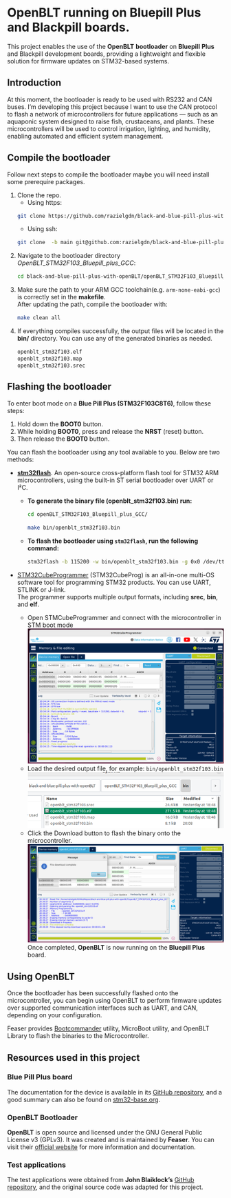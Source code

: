 # OpenBLT running on Bluepill Plus and Blackpill boards.
This project enables the use of the **OpenBLT** **bootloader** on **Bluepill** **Plus** and Blackpill development boards, providing a lightweight and flexible solution for firmware updates on STM32-based systems.    

## Introduction
At this moment, the bootloader is ready to be used with RS232 and CAN buses.
I’m developing this project because I want to use the CAN protocol to flash a network of microcontrollers for future applications — such as an aquaponic system designed to raise fish, crustaceans, and plants. These microcontrollers will be used to control irrigation, lighting, and humidity, enabling automated and efficient system management.

## Compile the bootloader
Follow next steps to compile the bootloader maybe you will need install some prerequire packages.    
1. Clone the repo. 
   - Using https:    
   ```bash  
   git clone https://github.com/razielgdn/black-and-blue-pill-plus-with-openBLT.git -b main
   ```      
   - Using ssh:    
   ```bash   
   git clone  -b main git@github.com:razielgdn/black-and-blue-pill-plus-with-openBLT.git
   ```   
2. Navigate to the bootloader directory *OpenBLT_STM32F103_Bluepill_plus_GCC*:    
   ```bash  
   cd black-and-blue-pill-plus-with-openBLT/openBLT_STM32F103_Bluepill_plus_GCC
   ``` 
3. Make sure the path to your ARM GCC toolchain(e.g. `arm-none-eabi-gcc`) is correctly set in the **makefile**.   
After updating the path, compile the bootloader with:         
   ```bash 
   make clean all
   ``` 
4. If everything compiles successfully, the output files will be located in the **bin/** directory. You can use any of the generated binaries as needed.
   ```
   openblt_stm32f103.elf
   openblt_stm32f103.map
   openblt_stm32f103.srec
   ```

## Flashing the bootloader
To enter boot mode on a **Blue Pill Plus (STM32F103C8T6)**, follow these steps:
   1. Hold down the **BOOT0** button.
   2. While holding **BOOT0**, press and release the **NRST** (reset) button.
   3. Then release the **BOOT0** button.

You can flash the bootloader using any tool available to you. Below are two  methods:
   - [**stm32flash**](https://sourceforge.net/p/stm32flash/wiki/Home/). An open-source cross-platform flash tool for STM32 ARM microcontrollers, using the built-in ST serial bootloader over UART or I²C.     
     - **To generate the binary file (openblt_stm32f103.bin) run:**   
       ```bash
       cd openBLT_STM32F103_Bluepill_plus_GCC/     
       ```     
       ```bash  
       make bin/openblt_stm32f103.bin 
       ```
     - **To flash the bootloader using ```stm32flash```, run the following command:**    
       ```bash 
       stm32flash -b 115200 -w bin/openblt_stm32f103.bin -g 0x0 /dev/ttyUSB0
       ```       
  
   - [STM32CubeProgrammer](https://www.st.com/en/development-tools/stm32cubeprog.html) (STM32CubeProg) is an all-in-one multi-OS software tool for programming STM32 products. You can use UART, STLINK or J-link.    
   The programmer supports multiple output formats, including **srec**, **bin**, and **elf**.   
      - Open STMCubeProgrammer and connect with the microcontroller in STM boot mode    
      ![Fig 1. STM32CubeProgrammer connected](doc/images/program01.png)
      - Load the desired output file, for example: ```bin/openblt_stm32f103.bin```    
      ![Fig 2. File loaded](doc/images/program02.png)
      - Click the Download button to flash the binary onto the microcontroller. 
      ![Fig 3. Downloading firmware](doc/images/program03.png)
   Once completed, **OpenBLT** is now running on the **Bluepill Plus** board.

## Using OpenBLT  
Once the bootloader has been successfully flashed onto the microcontroller, you can begin using OpenBLT to perform firmware updates over supported communication interfaces such as UART, and CAN, <!-- USB, or TCP/IP,--> depending on your configuration.

Feaser provides [Bootcommander](https://www.feaser.com/openblt/doku.php?id=manual:bootcommander) utility, MicroBoot utility, and OpenBLT Library to flash the binaries to the Microcontroller. 


## Resources used in this project
### Blue Pill Plus board
The documentation for the device is available in its [GitHub repository](https://github.com/WeActStudio/BluePill-Plus), and a good summary can also be found on [stm32-base.org](https://stm32-base.org/boards/STM32F103C8T6-WeAct-Blue-Pill-Plus-Clone).    

### OpenBLT Bootloader
**OpenBLT** is open source and licensed under the GNU General Public License v3 (GPLv3). It was created and is maintained by **Feaser**. You can visit their [official website](https://www.feaser.com/openblt/doku.php?id=homepage) for more information and documentation.     

### Test applications
The test applications were obtained from **John Blaiklock’s** [GitHub repository](https://github.com/miniwinwm/BluePillDemo), and the original source code was adapted for this project.    
<!-- …
Comments
 2032  stm32flash -b 115200 -w bin/openblt_stm32f103.bin /dev/ttyUSB0 
 2033  stm32flash -b 115200 -w Source-openBLT/bin/openblt_stm32f103.bin /dev/ttyUSB0 
 2034  stm32flash -b 115200 -w openBLT_STM32F103_Bluepill_plus_GCC/bin/openblt_stm32f103.bin /dev/ttyUSB0 
 2035  ./BootCommander -s=xcp -t=xcp_rs232 -d=/dev/ttyUSB0 -b=57600 ../test-applications/BluepillDemo_GPIO/bin/demoGPIO_stm32f103.srec 
 2036  BootCommander/BootCommander -s=xcp -t=xcp_rs232 -d=/dev/ttyUSB0 -b=57600 test-applications/BluepillDemo_GPIO/bin/demoGPIO_stm32f103.srec 
 2037  BootCommander/BootCommander -s=xcp -t=xcp_rs232 -d=/dev/ttyUSB0 -b=57600 test-applications/BluepillDemo_GeneralTimer/bin/demoTimer_stm32f103.srec 
 2038  history 

Note: To generate the binary file openblt_stm32f103.bin, run:

cd openBLT_STM32F103_Bluepill_plus_GCC/
make bin/openblt_stm32f103.bin 

 --> 